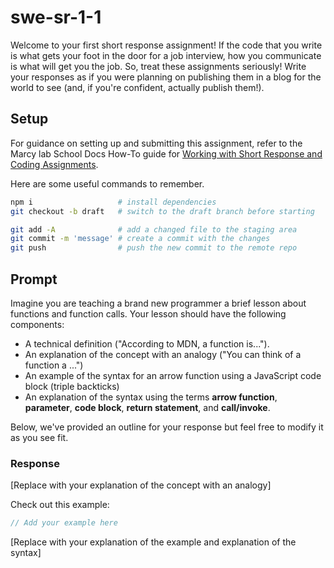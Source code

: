 # swe-sr-1-1

Welcome to your first short response assignment! If the code that you write is what gets your foot in the door for a job interview, how you communicate is what will get you the job. So, treat these assignments seriously! Write your responses as if you were planning on publishing them in a blog for the world to see (and, if you're confident, actually publish them!).

## Setup

For guidance on setting up and submitting this assignment, refer to the Marcy lab School Docs How-To guide for [Working with Short Response and Coding Assignments](https://marcylabschool.gitbook.io/marcy-lab-school-docs/how-tos/working-with-assignments#how-to-work-on-assignments).

Here are some useful commands to remember.

```sh
npm i                   # install dependencies
git checkout -b draft   # switch to the draft branch before starting

git add -A              # add a changed file to the staging area
git commit -m 'message' # create a commit with the changes
git push                # push the new commit to the remote repo
```

## Prompt

Imagine you are teaching a brand new programmer a brief lesson about functions and function calls. Your lesson should have the following components:

* A technical definition ("According to MDN, a function is...").
* An explanation of the concept with an analogy ("You can think of a function a ...")
* An example of the syntax for an arrow function using a JavaScript code block (triple backticks)
* An explanation of the syntax using the terms **arrow function**, **parameter**, **code block**, **return statement**, and **call/invoke**.

Below, we've provided an outline for your response but feel free to modify it as you see fit.

### Response

[Replace with your explanation of the concept with an analogy]

Check out this example:

```js
// Add your example here
```

[Replace with your explanation of the example and explanation of the syntax]
